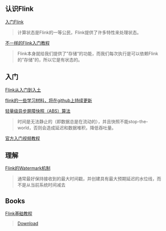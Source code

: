 ## 认识Flink

[入门Flink](https://zhuanlan.zhihu.com/p/85086072)
>计算状态是Flink的一等公民，Flink提供了许多特性来处理状态。

[不一样的Flink入门教程](https://segmentfault.com/a/1190000038292061)
>Flink本身就给我们提供了”存储“的功能，而我们每次执行是可以依赖Flink的”存储”的，所以它是有状态的。

## 入门

[Flink从入门到入土](https://www.cnblogs.com/javazhiyin/p/13597319.html)

[flink的一些学习材料，将在github上持续更新](https://github.com/pierre94/flink-notes)

[轻量级异步屏障快照（ABS）算法](https://www.jianshu.com/p/3093f6d92750)
>时间是无法静止的（即数据总是在流动的），并且快照不能stop-the-world，否则会造成延迟和数据堆积，降低吞吐量。

[官方入门视频教程](https://www.youtube.com/watch?v=bnLGJb19bm4&list=PL-Eo8d6DAhICfHjSaNsdkyic3WX0YewHp)

## 理解

[Flink的Watermark机制](https://www.cnblogs.com/rossiXYZ/p/12286407.html)
>通常最好保持接收到的最大时间戳，并创建具有最大预期延迟的水位线，而不是从当前系统时间减去

## Books

[Flink基础教程](https://book.douban.com/subject/30283622/)
>[Download](https://github.com/pierre94/flink-notes/blob/master/books/Flink%E5%9F%BA%E7%A1%80%E6%95%99%E7%A8%8B.pdf
)
